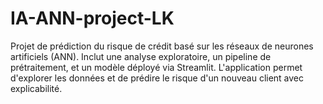 # IA-ANN-project-LK
Projet de prédiction du risque de crédit basé sur les réseaux de neurones artificiels (ANN). Inclut une analyse exploratoire, un pipeline de prétraitement, et un modèle déployé via Streamlit. L'application permet d'explorer les données et de prédire le risque d'un nouveau client avec explicabilité.
